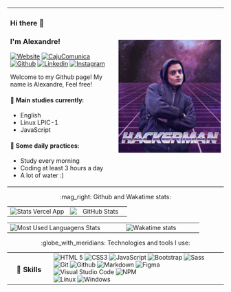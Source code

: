 <table>
    <tr>
        <td width="50%" align="left">
            <h3>Hi there 👋</h3>
            <h3>I'm Alexandre!</h3>

[![Website](https://img.shields.io/badge/-Website-1b1bbb)](https://www.alexandremoura.me/)
[![CajuComunica](https://img.shields.io/badge/-CajuComunica-f08700)](http://cajucomunica.com.br/)
[![Github](https://img.shields.io/badge/-Github-000?style=flat&logo=Github&logoColor=white)](https://github.com/ale-mouraboni)
[![Linkedin](https://img.shields.io/badge/-Linkedin-blue?style=flat&logo=Linkedin&logoColor=white)](https://www.linkedin.com/in/ale-mouraboni/)
[![Instagram](https://img.shields.io/badge/-Instagram-c13584?style=flat&logo=Instagram&logoColor=white)](https://www.instagram.com/ale.mouraboni/)

Welcome to my Github page! My name is Alexandre, Feel free!

#### 🌱 Main studies currently:
* English
* Linux LPIC-1
* JavaScript

#### :muscle: Some daily practices:
* Study every morning
* Coding at least 3 hours a day
* A lot of water :)
        </td>
        <td width="50%" align="right">
            <img src="hackerman.png">
        </td>
    </tr>
</table>

<table>
    <tr>
    <p align="center">:mag_right: Github and Wakatime stats:</p>
      <td width="50%" align="center" vertical-align="middle">
        <img width="100%" height="auto" align="right" alt="Stats Vercel App" src="https://github-readme-stats.vercel.app/api?username=ale-mouraboni&show_icons=true&theme=react">
      </td>
      <td width="50%" align="center" vertical-align="middle">
        <img width="100%" heigth="auto" align="right" alt="GitHub Stats" src="https://github-readme-streak-stats.herokuapp.com/?user=ale-mouraboni&theme=react">
      </td>
    </tr>
</table>
<table>
    <tr>
      <td width="50%" align="center" vertical-align="middle">
        <img width="100%" height="auto" align="right" alt="Most Used Languagens Stats" src="https://github-readme-stats.vercel.app/api/top-langs/?username=ale-mouraboni&layout=compact&theme=react">
      </td>
      <td width="50%" align="center" vertical-align="middle">
        <img alt="Wakatime stats" src="https://github-readme-stats.vercel.app/api/wakatime?username=@alemouraboni&theme=react">
      </td>
    </tr>
</table>


<table>
    <tr>
    <p align="center">:globe_with_meridians: Technologies and tools I use:</p>
        <td width="20%">
            <h3 align="center">🚀 Skills</h3>
        </td>
        <td align="left">
            <img alt="HTML 5" src="https://img.shields.io/badge/%20HTML-Frontend-%23e34f26?style=for-the-badge&logo=html5&logoColor=white"">
            <img alt="CSS3" src="https://img.shields.io/badge/%20CSS-Frontend-%231772b6?style=for-the-badge&logo=css3&logoColor=white">
            <img alt="JavaScript" src="https://img.shields.io/badge/%20JAVASCRIPT-Frontend-%23f7df1e?style=for-the-badge&logo=javascript&logoColor=white">
            <img alt="Bootstrap" src="https://img.shields.io/badge/%20BOOTSTRAP-Framework-%23563d7c?style=for-the-badge&logo=bootstrap&logoColor=white">
            <img alt="Sass" src="https://img.shields.io/badge/%20SASS-Frontend-%23cc6699?style=for-the-badge&logo=sass&logoColor=white">
            <img alt="Git" src="https://img.shields.io/badge/%20GIT-Vcs-%23f34f29?style=for-the-badge&logo=git&logoColor=white">
            <img alt="Github" src="https://img.shields.io/badge/%20GITHUB-Social-%23111111?style=for-the-badge&logo=github&logoColor=white">
            <img alt="Markdown" src="https://img.shields.io/badge/%20MARKDOWN-Language-%23111111?style=for-the-badge&logo=markdown&logoColor=white">
            <img alt="Figma" src="https://img.shields.io/badge/%20Figma-Application-%23e04a34?style=for-the-badge&logo=figma&logoColor=white">
            <img alt="Visual Studio Code" src="https://img.shields.io/badge/%20Visual%20Studio%20Code-Application-%23007acc?style=for-the-badge&logo=visual-studio-code&logoColor=white">
            <img alt="NPM" src="https://img.shields.io/badge/%20NPM-Pack%20Manager-%23cc3534?style=for-the-badge&logo=npm&logoColor=white">
            <br>
            <img alt="Linux" src="https://img.shields.io/badge/%20LINUX-System-%23dd4814?style=for-the-badge&logo=linux&logoColor=white">
            <img alt="Windows" src="https://img.shields.io/badge/%20WINDOWS-System-%230066cc?style=for-the-badge&logo=windows&logoColor=white">
        </td>
    </tr>
</table>
